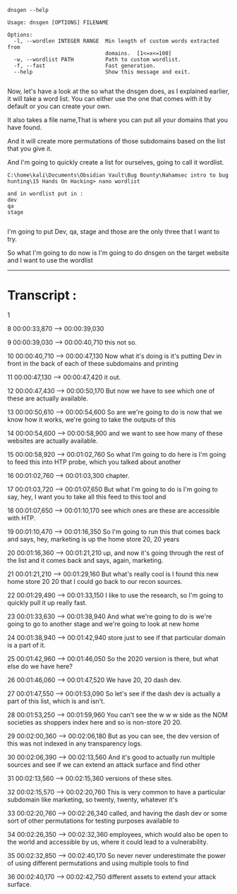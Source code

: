 
```
dnsgen --help

Usage: dnsgen [OPTIONS] FILENAME

Options:
  -l, --wordlen INTEGER RANGE  Min length of custom words extracted from
                               domains.  [1<=x<=100]
  -w, --wordlist PATH          Path to custom wordlist.
  -f, --fast                   Fast generation.
  --help                       Show this message and exit.


```


Now, let's have a look at the so what the dnsgen does, as I explained earlier, it will take a word list.
You can either use the one that comes with it by default or you can create your own.

It also takes a file name,That is where you can put all your domains that you have found.

And it will create more permutations of those subdomains based on the list that you give it.


And I'm going to quickly create a list for ourselves, going to call it wordlist.
```
C:\home\kali\Documents\Obsidian Vault\Bug Bounty\Nahamsec intro to bug hunting\15 Hands On Hacking> nano wordlist

and in wordlist put in :
dev
qa
stage


```

I'm going to put Dev, qa, stage and those are the only three that I want to try.


So what I'm going to do now is I'm going to do dnsgen on the target website and I want to use the wordlist









---


# Transcript :

1

8
00:00:33,870 --> 00:00:39,030


9
00:00:39,030 --> 00:00:40,710
this not so.

10
00:00:40,710 --> 00:00:47,130
Now what it's doing is it's putting Dev in front in the back of each of these subdomains and printing

11
00:00:47,130 --> 00:00:47,420
it out.

12
00:00:47,430 --> 00:00:50,170
But now we have to see which one of these are actually available.

13
00:00:50,610 --> 00:00:54,600
So are we're going to do is now that we know how it works, we're going to take the outputs of this

14
00:00:54,600 --> 00:00:58,900
and we want to see how many of these websites are actually available.

15
00:00:58,920 --> 00:01:02,760
So what I'm going to do here is I'm going to feed this into HTP probe, which you talked about another

16
00:01:02,760 --> 00:01:03,300
chapter.

17
00:01:03,720 --> 00:01:07,650
But what I'm going to do is I'm going to say, hey, I want you to take all this feed to this tool and

18
00:01:07,650 --> 00:01:10,170
see which ones are these are accessible with HTP.

19
00:01:10,470 --> 00:01:16,350
So I'm going to run this that comes back and says, hey, marketing is up the home store 20, 20 years

20
00:01:16,360 --> 00:01:21,210
up, and now it's going through the rest of the list and it comes back and says, again, marketing.

21
00:01:21,210 --> 00:01:29,160
But what's really cool is I found this new home store 20 20 that I could go back to our recon sources.

22
00:01:29,490 --> 00:01:33,150
I like to use the research, so I'm going to quickly pull it up really fast.

23
00:01:33,630 --> 00:01:38,940
And what we're going to do is we're going to go to another stage and we're going to look at new home

24
00:01:38,940 --> 00:01:42,940
store just to see if that particular domain is a part of it.

25
00:01:42,960 --> 00:01:46,050
So the 2020 version is there, but what else do we have here?

26
00:01:46,060 --> 00:01:47,520
We have 20, 20 dash dev.

27
00:01:47,550 --> 00:01:53,090
So let's see if the dash dev is actually a part of this list, which is and isn't.

28
00:01:53,250 --> 00:01:59,960
You can't see the w w w side as the NOM societies as shoppers index here and so is non-store 20 20.

29
00:02:00,360 --> 00:02:06,180
But as you can see, the dev version of this was not indexed in any transparency logs.

30
00:02:06,390 --> 00:02:13,560
And it's good to actually run multiple sources and see if we can extend an attack surface and find other

31
00:02:13,560 --> 00:02:15,360
versions of these sites.

32
00:02:15,570 --> 00:02:20,760
This is very common to have a particular subdomain like marketing, so twenty, twenty, whatever it's

33
00:02:20,760 --> 00:02:26,340
called, and having the dash dev or some sort of other permutations for testing purposes available to

34
00:02:26,350 --> 00:02:32,360
employees, which would also be open to the world and accessible by us, where it could lead to a vulnerability.

35
00:02:32,850 --> 00:02:40,170
So never never underestimate the power of using different permutations and using multiple tools to find

36
00:02:40,170 --> 00:02:42,750
different assets to extend your attack surface.